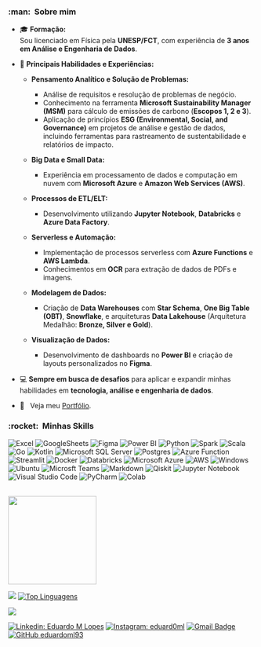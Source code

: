 
<h3> :man: &nbsp;Sobre mim </h3>

- 🎓 **Formação:**  
  Sou licenciado em Física pela **UNESP/FCT**, com experiência de **3 anos em Análise e Engenharia de Dados**.  

- 🌟 **Principais Habilidades e Experiências:**  
  - **Pensamento Analítico e Solução de Problemas:**  
    - Análise de requisitos e resolução de problemas de negócio.  
    - Conhecimento na ferramenta **Microsoft Sustainability Manager (MSM)** para cálculo de emissões de carbono (**Escopos 1, 2 e 3**).  
    - Aplicação de princípios **ESG (Environmental, Social, and Governance)** em projetos de análise e gestão de dados, incluindo ferramentas para rastreamento de sustentabilidade e relatórios de impacto.  

  - **Big Data e Small Data:**  
    - Experiência em processamento de dados e computação em nuvem com **Microsoft Azure** e **Amazon Web Services (AWS)**.  

  - **Processos de ETL/ELT:**  
    - Desenvolvimento utilizando **Jupyter Notebook**, **Databricks** e **Azure Data Factory**.  

  - **Serverless e Automação:**  
    - Implementação de processos serverless com **Azure Functions** e **AWS Lambda**.  
    - Conhecimentos em **OCR** para extração de dados de PDFs e imagens.  

  - **Modelagem de Dados:**  
    - Criação de **Data Warehouses** com **Star Schema**, **One Big Table (OBT)**, **Snowflake**, e arquiteturas **Data Lakehouse** (Arquitetura Medalhão: **Bronze, Silver e Gold**).  

  - **Visualização de Dados:**  
    - Desenvolvimento de dashboards no **Power BI** e criação de layouts personalizados no **Figma**.  

- 💻 **Sempre em busca de desafios** para aplicar e expandir minhas habilidades em **tecnologia, análise e engenharia de dados**.  


- 🎲 &nbsp; Veja meu [Portfólio](https://github.com/stars/eduardoml93/lists/portifolio-e-estudos).  


<h3> :rocket: &nbsp;Minhas Skills </h3>


 ![Excel](https://img.shields.io/badge/Microsoft_Excel-217346?style=for-the-badge&logo=microsoft-excel&logoColor=white)
 ![GoogleSheets](https://img.shields.io/badge/Google%20Sheets-34A853?style=for-the-badge&logo=google-sheets&logoColor=white)
 ![Figma](https://img.shields.io/badge/figma-%23F24E1E.svg?style=for-the-badge&logo=figma&logoColor=white)
 ![Power BI](https://img.shields.io/badge/PowerBI-F2C811?style=for-the-badge&logo=Power%20BI&logoColor=white)
 ![Python](https://img.shields.io/badge/python-3670A0?style=for-the-badge&logo=python&logoColor=ffdd54)
 ![Spark](https://img.shields.io/badge/Apache_Spark-FFFFFF?style=for-the-badge&logo=apachespark&logoColor=#E35A16)
 ![Scala](https://img.shields.io/badge/scala-%23DC322F.svg?style=for-the-badge&logo=scala&logoColor=white)
 ![Go](https://img.shields.io/badge/go-%2300ADD8.svg?style=for-the-badge&logo=go&logoColor=white)
 ![Kotlin](https://img.shields.io/badge/kotlin-%237F52FF.svg?style=for-the-badge&logo=kotlin&logoColor=white)
 ![Microsoft SQL Server](https://img.shields.io/badge/Microsoft_SQL_Server-CC2927?style=for-the-badge&logo=microsoft-sql-server&logoColor=white)
 ![Postgres](https://img.shields.io/badge/postgres-%23316192.svg?style=for-the-badge&logo=postgresql&logoColor=white)
 ![Azure Function](https://img.shields.io/badge/Azure_Functions-0062AD?style=for-the-badge&logo=azure-functions&logoColor=white)
 ![Streamlit](https://img.shields.io/badge/Streamlit-FF4B4B.svg?style=for-the-badge&logo=Streamlit&logoColor=white)
 ![Docker](https://img.shields.io/badge/Docker-2CA5E0?style=for-the-badge&logo=docker&logoColor=white)
 ![Databricks](https://img.shields.io/badge/Databricks-FF3621?style=for-the-badge&logo=Databricks&logoColor=white)
 ![Microsoft Azure](https://img.shields.io/badge/Microsoft_Azure-0089D6?style=for-the-badge&logo=microsoft-azure&logoColor=white)
 ![AWS](https://img.shields.io/badge/Amazon_AWS-232F3E?style=for-the-badge&logo=amazon-aws&logoColor=white)
 ![Windows](https://img.shields.io/badge/Windows-017AD7?style=for-the-badge&logo=windows&logoColor=white)
 ![Ubuntu](https://img.shields.io/badge/Ubuntu-E95420?style=for-the-badge&logo=ubuntu&logoColor=white)
 ![Microsft Teams](https://img.shields.io/badge/Microsoft_Teams-6264A7?style=for-the-badge&logo=microsoft-teams&logoColor=white)
 ![Markdown](https://img.shields.io/badge/markdown-%23000000.svg?style=for-the-badge&logo=markdown&logoColor=white)
 ![Qiskit](https://img.shields.io/badge/Qiskit-%236929C4.svg?style=for-the-badge&logo=Qiskit&logoColor=white)
 ![Jupyter Notebook](https://img.shields.io/badge/Jupyter-F37626.svg?&style=for-the-badge&logo=Jupyter&logoColor=white)
 ![Visual Studio Code](https://img.shields.io/badge/Visual%20Studio%20Code-0078d7.svg?style=for-the-badge&logo=visual-studio-code&logoColor=white)
 ![PyCharm](https://img.shields.io/badge/PyCharm-000000.svg?&style=for-the-badge&logo=PyCharm&logoColor=white)
 ![Colab](https://img.shields.io/badge/Colab-F9AB00?style=for-the-badge&logo=googlecolab&color=525252)


<br/>
<img height="180em" src="https://github-readme-stats.vercel.app/api?username=eduardoml93&show_icons=true&theme=tokyonight"/>

<br/>

![](https://github-profile-summary-cards.vercel.app/api/cards/profile-details?username=eduardoml93&theme=default)
[![Top Linguagens](https://github-readme-stats.vercel.app/api/top-langs/?username=eduardoml93&langs_count=8)](https://github.com/eduardoml93/github-readme-stats)

![](https://komarev.com/ghpvc/?username=eduardoml93)

[![Linkedin: Eduardo M Lopes](https://img.shields.io/badge/-EduardoMLopes-blue?style=flat-square&logo=Linkedin&logoColor=white&link=https://www.linkedin.com/in/eduardo-moreni-lopes-5b2712214/)](https://www.linkedin.com/in/eduardo-moreni-lopes-5b2712214/)
[![Instagram: eduard0ml](https://img.shields.io/badge/-@eduard0ml-blue?style=flat-square&logo=Instagram&logoColor=white&link=https://instagram.com/eduard0ml/)](https://instagram.com/eduard0ml/)
[![Gmail Badge](https://img.shields.io/badge/-eduardo.moreni1@gmail.com-006bed?style=flat-square&logo=Gmail&logoColor=white&link=mailto:eduardo.moreni1@gmail.com)](mailto:eduardo.moreni1@gmail.com)
[![GitHub eduardoml93]( https://img.shields.io/github/followers/eduardoml93?label=follow&style=social)](https://github.com/eduardoml93)

